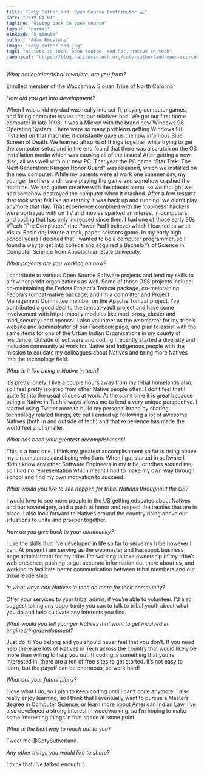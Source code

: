 ```yaml
---
title: "Coty Sutherland: Open Source Contributor 💻"
date: "2019-04-01"
tagline: "Giving back to open source"
layout: "normal"
minRead: "5 minute"
author: "Adam Recvlohe"
image: "coty-sutherland.jpg"
tags: "natives in tech, open source, red hat, native in tech"
canonical: "https://blog.nativesintech.org/coty-sutherland-open-source-contributor/"
---
```


<em>What nation/clan/tribal town/etc. are you from?</em>

Enrolled member of the Waccamaw Siouan Tribe of North Carolina.

<em>How did you get into development?</em>

When I was a kid my dad was really into sci-fi, playing computer games, and fixing computer issues that our relatives had. We got our first home computer in late 1998; it was a Micron with the brand new Windows 98 Operating System. There were so many problems getting Windows 98 installed on that machine; it constantly gave us the now infamous Blue Screen of Death. We learned all sorts of things together while trying to get the computer setup and in the end found that there was a scratch on the OS installation media which was causing all of the issues! After getting a new disc, all was well with our new PC. That year the PC game “Star Trek: The Next Generation: Klingon Honor Guard” was released, which we installed on the new computer. While my parents were at work one summer day, my younger brothers and I were playing the game and somehow crashed the machine. We had gotten creative with the cheats menu, so we thought we had somehow destroyed the computer when it crashed. After a few restarts that took what felt like an eternity it was back up and running; we didn’t play anymore that day. That experience combined with the ‘coolness’ hackers were portrayed with on TV and movies sparked an interest in computers and coding that has only increased since then. I had one of those early 90s VTech “Pre Computers” (the Power Pad I believe) which I learned to write Visual Basic on; I wrote a rock, paper, scissors game. In my early high school years I decided that I wanted to be a computer programmer, so I found a way to get into college and acquired a Bachelor’s of Science in Computer Science from Appalachian State University.

<em>What projects are you working on now?</em>

I contribute to various Open Source Software projects and lend my skills to a few nonprofit organizations as well. Some of those OSS projects include: co-maintaining the Fedora Project’s Tomcat package, co-maintaining Fedora’s tomcat-native package, and I’m a committer and Project Management Committee member on the Apache Tomcat project. I’ve contributed a good deal to the tomcat-vault project and have some involvement with httpd (mostly modules like mod_proxy_cluster and mod_security) and openssl. I also volunteer as the webmaster for my tribe’s website and administrator of our Facebook page, and plan to assist with the same items for one of the Urban Indian Organizations in my county of residence. Outside of software and coding I recently started a diversity and inclusion community at work for Native and Indigenous people with the mission to educate my colleagues about Natives and bring more Natives into the technology field.

<em>What is it like being a Native in tech?</em>

It’s pretty lonely. I live a couple hours away from my tribal homelands also, so I feel pretty isolated from other Native people often. I don’t feel that I quite fit into the usual cliques at work. At the same time it is great because being a Native in Tech always allows me to lend a very unique perspective. I started using Twitter more to build my personal brand by sharing technology related things, etc but I ended up following a lot of awesome Natives (both in and outside of tech) and that experience has made the world feel a lot smaller.

<em>What has been your greatest accomplishment?</em>

This is a hard one. I think my greatest accomplishment so far is rising above my circumstances and being who I am. When I got started in software I didn’t know any other Software Engineers in my tribe, or tribes around me, so I had no representation which meant I had to make my own way through school and find my own motivation to succeed.

<em>What would you like to see happen for tribal Nations throughout the US?</em>

I would love to see more people in the US getting educated about Natives and our sovereignty, and a push to honor and respect the treaties that are in place. I also look forward to Natives around the country rising above our situations to unite and prosper together.

<em>How do you give back to your community?</em>

I use the skills that I’ve developed in life so far to serve my tribe however I can. At present I am serving as the webmaster and Facebook business page administrator for my tribe. I’m working to take ownership of my tribe’s web presence, pushing to get accurate information out there about us, and working to facilitate better communication between tribal members and our tribal leadership.

<em>In what ways can Natives in tech do more for their community?</em>

Offer your services to your tribal admin, if you’re able to volunteer. I’d also suggest taking any opportunity you can to talk to tribal youth about what you do and help cultivate any interests you find.

<em>What would you tell younger Natives that want to get involved in engineering/development?</em>

Just do it! You belong and you should never feel that you don’t. If you need help there are lots of Natives in Tech across the country that would likely be more than willing to help you out. If coding is something that you’re interested in, there are a ton of free sites to get started. It’s not easy to learn, but the payoff can be enormous, so work hard!

<em>What are your future plans?</em>

I love what I do, so I plan to keep coding until I can’t code anymore. I also really enjoy learning, so I think that I eventually want to pursue a Masters degree in Computer Science, or learn more about American Indian Law. I’ve also developed a strong interest in woodworking, so I’m hoping to make some interesting things in that space at some point.

<em>What is the best way to reach out to you?</em>

Tweet me @CotySutherland.

<em>Any other things you would like to share?</em>

I think that I’ve talked enough :)
